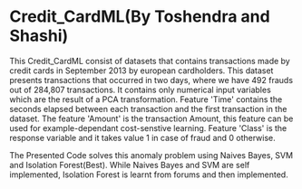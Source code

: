 # Credit_CardML(By Toshendra and Shashi)
This Credit_CardML consist of datasets that contains transactions made by credit cards in September 2013 by european cardholders. This dataset presents transactions that occurred in two days, where we have 492 frauds out of 284,807 transactions. It contains only numerical input variables which are the result of a PCA transformation. Feature 'Time' contains the seconds elapsed between each transaction and the first transaction in the dataset. The feature 'Amount' is the transaction Amount, this feature can be used for example-dependant cost-senstive learning. Feature 'Class' is the response variable and it takes value 1 in case of fraud and 0 otherwise.

The Presented Code solves this anomaly problem using Naives Bayes, SVM and Isolation Forest(Best). While Naives Bayes and SVM are self implemented, Isolation Forest is learnt from forums and then implemented.
